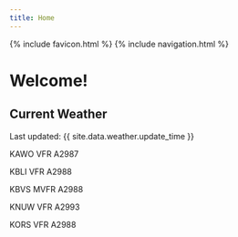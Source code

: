 ```yaml
---
title: Home
---
```

{% include favicon.html %}
{% include navigation.html %}
# Welcome!

## Current Weather

Last updated: {{ site.data.weather.update_time }}

KAWO VFR A2987

KBLI VFR A2988

KBVS MVFR A2988

KNUW VFR A2993

KORS VFR A2988



